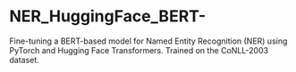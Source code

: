 # NER_HuggingFace_BERT-
Fine-tuning a BERT-based model for Named Entity Recognition (NER) using PyTorch and Hugging Face Transformers.  Trained on the CoNLL-2003 dataset.
